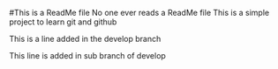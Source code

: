 #This is a ReadMe file
No one ever reads a ReadMe file
This is a simple project to learn git and github

This is a line added in the develop branch

This line is added in sub branch of develop
